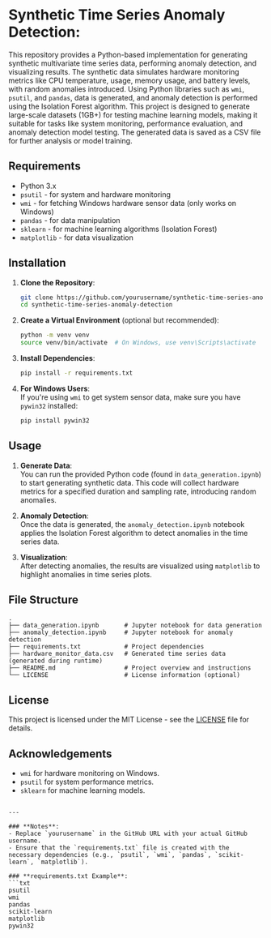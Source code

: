 # Synthetic Time Series Anomaly Detection:  
This repository provides a Python-based implementation for generating synthetic multivariate time series data, performing anomaly detection, and visualizing results. The synthetic data simulates hardware monitoring metrics like CPU temperature, usage, memory usage, and battery levels, with random anomalies introduced. Using Python libraries such as `wmi`, `psutil`, and `pandas`, data is generated, and anomaly detection is performed using the Isolation Forest algorithm. This project is designed to generate large-scale datasets (1GB+) for testing machine learning models, making it suitable for tasks like system monitoring, performance evaluation, and anomaly detection model testing. The generated data is saved as a CSV file for further analysis or model training.

## Requirements
- Python 3.x
- `psutil` - for system and hardware monitoring
- `wmi` - for fetching Windows hardware sensor data (only works on Windows)
- `pandas` - for data manipulation
- `sklearn` - for machine learning algorithms (Isolation Forest)
- `matplotlib` - for data visualization

## Installation

1. **Clone the Repository**:
   ```bash
   git clone https://github.com/yourusername/synthetic-time-series-anomaly-detection.git
   cd synthetic-time-series-anomaly-detection
   ```

2. **Create a Virtual Environment** (optional but recommended):
   ```bash
   python -m venv venv
   source venv/bin/activate  # On Windows, use venv\Scripts\activate
   ```

3. **Install Dependencies**:
   ```bash
   pip install -r requirements.txt
   ```

4. **For Windows Users**:  
   If you're using `wmi` to get system sensor data, make sure you have `pywin32` installed:
   ```bash
   pip install pywin32
   ```

## Usage

1. **Generate Data**:  
   You can run the provided Python code (found in `data_generation.ipynb`) to start generating synthetic data. This code will collect hardware metrics for a specified duration and sampling rate, introducing random anomalies.
   
2. **Anomaly Detection**:  
   Once the data is generated, the `anomaly_detection.ipynb` notebook applies the Isolation Forest algorithm to detect anomalies in the time series data.

3. **Visualization**:  
   After detecting anomalies, the results are visualized using `matplotlib` to highlight anomalies in time series plots.

## File Structure

```
.
├── data_generation.ipynb       # Jupyter notebook for data generation
├── anomaly_detection.ipynb     # Jupyter notebook for anomaly detection
├── requirements.txt            # Project dependencies
├── hardware_monitor_data.csv   # Generated time series data (generated during runtime)
├── README.md                   # Project overview and instructions
└── LICENSE                     # License information (optional)
```

## License
This project is licensed under the MIT License - see the [LICENSE](LICENSE) file for details.

## Acknowledgements
- `wmi` for hardware monitoring on Windows.
- `psutil` for system performance metrics.
- `sklearn` for machine learning models.
```

---

### **Notes**:
- Replace `yourusername` in the GitHub URL with your actual GitHub username.
- Ensure that the `requirements.txt` file is created with the necessary dependencies (e.g., `psutil`, `wmi`, `pandas`, `scikit-learn`, `matplotlib`).

### **requirements.txt Example**:
```txt
psutil
wmi
pandas
scikit-learn
matplotlib
pywin32
```
